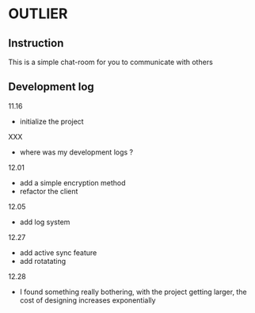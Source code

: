 # OUTLIER

## Instruction

This is a simple chat-room for you to communicate with others


## Development log

11.16 
- initialize the project

XXX
- where was my development logs ? 

12.01 
- add a simple encryption method
- refactor the client

12.05
- add log system


12.27
- add active sync feature
- add rotatating

12.28
- I found something really bothering, with the project getting larger, the cost of designing increases exponentially